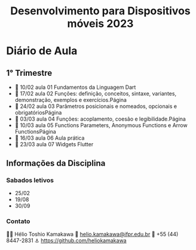 <h1 align="center">Desenvolvimento para Dispositivos móveis 2023</h1>


# Diário de Aula 
## 1° Trimestre

* 📆 10/02 aula 01 Fundamentos da Linguagem Dart
* 📆 17/02 aula 02 Funções: definição, conceitos, sintaxe, variantes, demonstração, exemplos e exercícios.Página 
* 📆 24/02 aula 03 Parâmetros posicionais e nomeados, opcionais e obrigatóriosPágina
* 📆 03/03 aula 04 Funções: acoplamento, coesão e legibilidade.Página
* 📆 10/03 aula 05 Functions Parameters, Anonymous Functions e Arrow FunctionsPágina
* 📆 16/03 aula 06 Aula prática
* 📆 23/03 aula 07 Widgets Flutter

## Informações da Disciplina 

### Sabados letivos
* 25/02
* 19/08
* 30/09

### Contato 

👨‍🏫 Hélio Toshio Kamakawa
📧 helio.kamakawa@ifpr.edu.br
📱 +55 (44) 8447-2831
⚓ https://github.com/heliokamakawa


